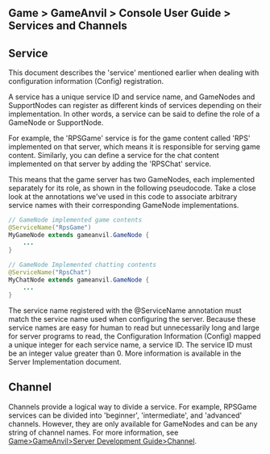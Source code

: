## Game > GameAnvil > Console User Guide > Services and Channels

## Service

This document describes the 'service' mentioned earlier when dealing with configuration information (Config) registration.

A service has a unique service ID and service name, and GameNodes and SupportNodes can register as different kinds of services depending on their implementation. In other words, a service can be said to define the role of a GameNode or SupportNode.

For example, the 'RPSGame' service is for the game content called 'RPS' implemented on that server, which means it is responsible for serving game content. Similarly, you can define a service for the chat content implemented on that server by adding the 'RPSChat' service. 

This means that the game server has two GameNodes, each implemented separately for its role, as shown in the following pseudocode. Take a close look at the annotations we've used in this code to associate arbitrary service names with their corresponding GameNode implementations.

```java
// GameNode implemented game contents
@ServiceName("RpsGame") 
MyGameNode extends gameanvil.GameNode { 
    ... 
} 
 
// GameNode Implemented chatting contents
@ServiceName("RpsChat") 
MyChatNode extends gameanvil.GameNode { 
    ... 
}
```

The service name registered with the @ServiceName annotation must match the service name used when configuring the server. Because these service names are easy for human to read but unnecessarily long and large for server programs to read, the Configuration Information (Config) mapped a unique integer for each service name, a service ID. The service ID must be an integer value greater than 0. More information is available in the Server Implementation document.


## Channel

Channels provide a logical way to divide a service. For example, RPSGame services can be divided into 'beginner', 'intermediate', and 'advanced' channels. However, they are only available for GameNodes and can be any string of channel names. For more information, see [Game>GameAnvil>Server Development Guide>Channel](../server-impl/server-impl-09-channel.md).


